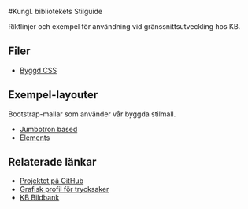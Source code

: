 #Kungl. bibliotekets Stilguide 
 
Riktlinjer och exempel för användning vid gränssnittsutveckling hos KB.

## Filer

* [Byggd CSS](./css/kb-style.css)

## Exempel-layouter

Bootstrap-mallar som använder vår byggda stilmall.

* [Jumbotron based](./examples/jumbotron.html)
* [Elements](./examples/elements.html)

## Relaterade länkar

* [Projektet på GitHub](https://github.com/Kungbib/frontend-guide)
* [Grafisk profil för trycksaker](http://kb.idmanuals.com)
* [KB Bildbank](https://www.flickr.com/photos/25300312@N08/)